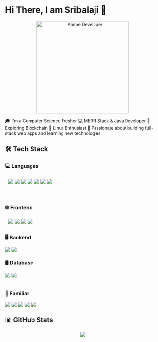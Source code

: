 <p align="center">
  <h1>Hi There, I am Sribalaji 👋</h1>
</p>
<p align="center">
  <img src="https://ik.imagekit.io/ej9ydxqpz/github%20img.webp?updatedAt=1744208106869" alt="Anime Developer" width="300" />
</p>
🎓 I'm a Computer Science Fresher  
💻 MERN Stack & Java Developer  
🔗 Exploring Blockchain  
🐧 Linux Enthusiast  
🚀 Passionate about building full-stack web apps and learning new technologies  

## 🛠️ Tech Stack

### 💻 Languages  
<div style="padding: 10px; border-radius: 10px; display:flex; gap: 5px; height:50px">
  <img src="https://img.shields.io/badge/C-00599C?style=for-the-badge&logo=c&logoColor=white" />
  <img src="https://img.shields.io/badge/Java-ED8B00?style=for-the-badge&logo=java&logoColor=white" />
  <img src="https://img.shields.io/badge/JavaScript-F7DF1E?style=for-the-badge&logo=javascript&logoColor=black" />
  <img src="https://img.shields.io/badge/TypeScript-3178C6?style=for-the-badge&logo=typescript&logoColor=white" />
  <img src="https://img.shields.io/badge/HTML5-E34F26?style=for-the-badge&logo=html5&logoColor=white" />
  <img src="https://img.shields.io/badge/CSS3-1572B6?style=for-the-badge&logo=css3&logoColor=white" />
  <img src="https://img.shields.io/badge/Python-3776AB?style=for-the-badge&logo=python&logoColor=white" />
</div>

### 🌐 Frontend  
<div style="padding: 10px; border-radius: 10px; display:flex; gap: 5px;">
  <img src="https://img.shields.io/badge/React-20232A?style=for-the-badge&logo=react&logoColor=61DAFB" />
  <img src="https://img.shields.io/badge/Next.js-000000?style=for-the-badge&logo=nextdotjs&logoColor=white" />
  <img src="https://img.shields.io/badge/Flutter-02569B?style=for-the-badge&logo=flutter&logoColor=white" />
  <img src="https://img.shields.io/badge/React_Native-20232A?style=for-the-badge&logo=react&logoColor=61DAFB" />
</div>

### 🖥️ Backend  
<div style="display:flex; gap: 5px;">
  <img src="https://img.shields.io/badge/Node.js-339933?style=for-the-badge&logo=nodedotjs&logoColor=white" />
  <img src="https://img.shields.io/badge/Express.js-000000?style=for-the-badge&logo=express&logoColor=white" />
</div>

### 🛢️ Database  
<div style="display:flex; gap: 5px; height:35px">
  <img src="https://img.shields.io/badge/MongoDB-4EA94B?style=for-the-badge&logo=mongodb&logoColor=white" />
  <img src="https://img.shields.io/badge/Oracle_SQL-F80000?style=for-the-badge&logo=oracle&logoColor=white" />
</div>

### 🧪 Familiar  
<div style="display:flex; gap: 5px;">
  <img src="https://img.shields.io/badge/Git-F05032?style=for-the-badge&logo=git&logoColor=white" />
  <img src="https://img.shields.io/badge/GitHub-181717?style=for-the-badge&logo=github&logoColor=white" />
  <img src="https://img.shields.io/badge/Linux-FCC624?style=for-the-badge&logo=linux&logoColor=black" />
  <img src="https://img.shields.io/badge/Firebase-FFCA28?style=for-the-badge&logo=firebase&logoColor=black" />
  <img src="https://img.shields.io/badge/Blockchain-121212?style=for-the-badge&logo=blockchaindotcom&logoColor=white" />
</div>

## 📊 GitHub Stats

<p align="center">
  <img src="https://github-readme-stats.vercel.app/api/top-langs/?username=Sribalaji0807&layout=compact&theme=tokyonight" />
</p>
